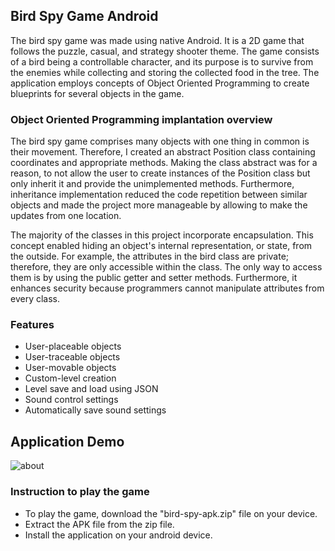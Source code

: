 ## Bird Spy Game Android
The bird spy game was made using native Android. It is a 2D game that follows the puzzle, casual, and strategy shooter theme. The game consists of a bird being a controllable character, and its purpose is to survive from the enemies while collecting and storing the collected food in the tree. The application employs concepts of Object Oriented Programming to create blueprints for several objects in the game.

### Object Oriented Programming implantation overview
The bird spy game comprises many objects with one thing in common is their movement. Therefore, I created an abstract Position class containing coordinates and appropriate methods. Making the class abstract was for a reason, to not allow the user to create instances of the Position class but only inherit it and provide the unimplemented methods. Furthermore, inheritance implementation reduced the code repetition between similar objects and made the project more manageable by allowing to make the updates from one location.  

The majority of the classes in this project incorporate encapsulation. This concept enabled hiding an object's internal representation, or state, from the outside. For example, the attributes in the bird class are private; therefore, they are only accessible within the class. The only way to access them is by using the public getter and setter methods. Furthermore, it enhances security because programmers cannot manipulate attributes from every class.  

### Features
- User-placeable objects
- User-traceable objects
- User-movable objects
- Custom-level creation
- Level save and load using JSON
- Sound control settings
- Automatically save sound settings


## Application Demo
![about](/Demo/20221029.gif)


### Instruction to play the game
- To play the game, download the "bird-spy-apk.zip" file on your device. 
- Extract the APK file from the zip file. 
- Install the application on your android device.


